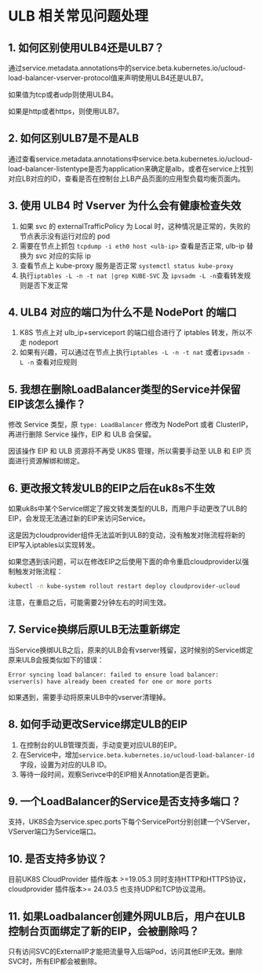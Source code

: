 # ULB 相关常见问题处理

## 1. 如何区别使用ULB4还是ULB7？

通过service.metadata.annotations中的service.beta.kubernetes.io/ucloud-load-balancer-vserver-protocol值来声明使用ULB4还是ULB7。

如果值为tcp或者udp则使用ULB4。

如果是http或者https，则使用ULB7。

## 2. 如何区别ULB7是不是ALB

通过查看service.metadata.annotations中service.beta.kubernetes.io/ucloud-load-balancer-listentype是否为application来确定是alb，或者在service上找到对应LB对应的ID，查看是否在控制台上LB产品页面的应用型负载均衡页面内。

## 3. 使用 ULB4 时 Vserver 为什么会有健康检查失效

1. 如果 svc 的 externalTrafficPolicy 为 Local 时，这种情况是正常的，失败的节点表示没有运行对应的 pod
2. 需要在节点上抓包 `tcpdump -i eth0 host <ulb-ip>` 查看是否正常, ulb-ip 替换为 svc 对应的实际 ip
3. 查看节点上 kube-proxy 服务是否正常 `systemctl status kube-proxy`
4. 执行`iptables -L -n -t nat |grep KUBE-SVC` 及 `ipvsadm -L -n`查看转发规则是否下发正常

## 4. ULB4 对应的端口为什么不是 NodePort 的端口

1. K8S 节点上对 ulb_ip+serviceport 的端口组合进行了 iptables 转发，所以不走 nodeport
2. 如果有兴趣，可以通过在节点上执行`iptables -L -n -t nat` 或者`ipvsadm -L -n` 查看对应规则 

## 5. 我想在删除LoadBalancer类型的Service并保留EIP该怎么操作？

修改 Service 类型，原 `type: LoadBalancer` 修改为 NodePort 或者 ClusterIP，再进行删除 Service 操作，EIP 和 ULB 会保留。

因该操作 EIP 和 ULB 资源将不再受 UK8S 管理，所以需要手动至 ULB 和 EIP 页面进行资源解绑和绑定。

## 6. 更改报文转发ULB的EIP之后在uk8s不生效

如果uk8s中某个Service绑定了报文转发类型的ULB，而用户手动更改了ULB的EIP，会发现无法通过新的EIP来访问Service。

这是因为cloudprovider组件无法监听到ULB的变动，没有触发对账流程将新的EIP写入iptables以实现转发。

如果您遇到该问题，可以在修改EIP之后使用下面的命令重启cloudprovider以强制触发对账流程：

```bash
kubectl -n kube-system rollout restart deploy cloudprovider-ucloud
```

注意，在重启之后，可能需要2分钟左右的时间生效。

## 7. Service换绑后原ULB无法重新绑定

当Service换绑ULB之后，原来的ULB会有vserver残留，这时候别的Service绑定原来ULB会报类似如下的错误：

```
Error syncing load balancer: failed to ensure load balancer: vserver(s) have already been created for one or more ports
```

如果遇到，需要手动将原来ULB中的vserver清理掉。

## 8. 如何手动更改Service绑定ULB的EIP

1. 在控制台的ULB管理页面，手动变更对应ULB的EIP。
2. 在Service中，增加`service.beta.kubernetes.io/ucloud-load-balancer-id`字段，设置为对应的ULB ID。
3. 等待一段时间，观察Serivce中的EIP相关Annotation是否更新。


## 9. 一个LoadBalancer的Service是否支持多端口？

支持，UK8S会为service.spec.ports下每个ServicePort分别创建一个VServer，VServer端口为Service端口。

## 10. 是否支持多协议？

目前UK8S CloudProvider 插件版本 >=19.05.3 同时支持HTTP和HTTPS协议，cloudprovider 插件版本>= 24.03.5 也支持UDP和TCP协议混用。

## 11. 如果Loadbalancer创建外网ULB后，用户在ULB控制台页面绑定了新的EIP，会被删除吗？

只有访问SVC的ExternalIP才能把流量导入后端Pod，访问其他EIP无效。删除SVC时，所有EIP都会被删除。

